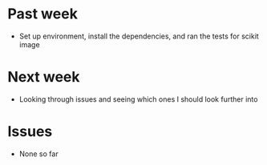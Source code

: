 # Past week

- Set up environment, install the dependencies, and ran the tests for scikit image


# Next week

- Looking through issues and seeing which ones I should look further into


# Issues

- None so far